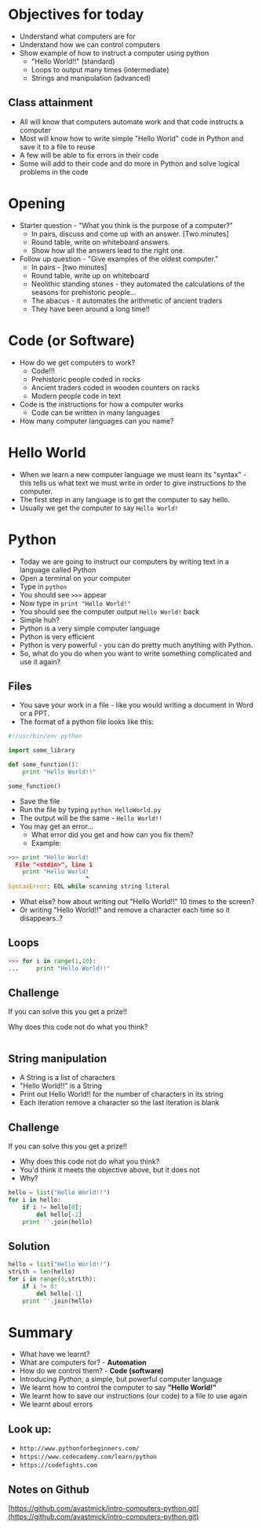 # Objectives for today

- Understand what computers are for
- Understand how we can control computers
- Show example of how to instruct a computer using python
    + "Hello World!!" (standard)
    + Loops to output many times (intermediate)
    + Strings and manipulation (advanced)

## Class attainment

- All will know that computers automate work and that code instructs a computer
- Most will know how to write simple "Hello World" code in Python and save it to a file to reuse
- A few will be able to fix errors in their code
- Some will add to their code and do more in Python and solve logical problems in the code

# Opening

- Starter question - "What you think is the purpose of a computer?"
    + In pairs, discuss and come up with an answer. [Two minutes]
    + Round table, write on whiteboard answers.
    + Show how all the answers lead to the right one.
- Follow up question - "Give examples of the oldest computer."
    + In pairs - [two minutes]
    + Round table, write up on whiteboard
    + Neolithic standing stones - they automated the calculations of the seasons for prehistoric people...
    + The abacus - it automates the arithmetic of ancient traders
    + They have been around a long time!!

# Code (or Software)
- How do we get computers to work?
    + Code!!!
    + Prehistoric people coded in rocks
    + Ancient traders coded in wooden counters on racks
    + Modern people code in text
- Code is the instructions for how a computer works
    + Code can be written in many languages
- How many computer languages can you name?

# Hello World

- When we learn a new computer language we must learn its "syntax" - this tells us what text we must write in order to give instructions to the computer.
- The first step in any language is to get the computer to say hello.
- Usually we get the computer to say ``Hello World!``

# Python

- Today we are going to instruct our computers by writing text in a language called Python
- Open a terminal on your computer
- Type in `python`
- You should see `>>>` appear
- Now type in ``print "Hello World!"``
- You should see the computer output ``Hello World!`` back
- Simple huh?
- Python is a very simple computer language
- Python is very efficient
- Python is very powerful - you can do pretty much anything with Python.
- So, what do you do when you want to write something complicated and use it again?

## Files

- You save your work in a file - like you would writing a document in Word or a PPT.
- The format of a python file looks like this:

```python
#!/usr/bin/env python

import some_library

def some_function():
    print "Hello World!!"

some_function()
```

- Save the file
- Run the file by typing ``python HelloWorld.py``
- The output will be the same - ``Hello World!!``
- You may get an error...
    + What error did you get and how can you fix them?
    + Example: 

```python  
>>> print "Hello World!
  File "<stdin>", line 1
    print "Hello World!
                      ^
SyntaxError: EOL while scanning string literal
```

- What else? how about writing out "Hello World!!" 10 times to the screen?
- Or writing "Hello World!!" and remove a character each time so it disappears..?

## Loops

```python
>>> for i in range(1,10):
...     print "Hello World!!"
```

## Challenge

If you can solve this you get a prize!!

Why does this code not do what you think?

```python

```

## String manipulation

- A String is a list of characters
- "Hello World!!" is a String
- Print out Hello World!! for the number of characters in its string
- Each iteration remove a character so the last iteration is blank

## Challenge

If you can solve this you get a prize!!

- Why does this code not do what you think?
- You'd think it meets the objective above, but it does not
- Why?

```python
hello = list("Hello World!!")
for i in hello:
    if i != hello[0]:
        del hello[-1]
    print ''.join(hello)
```

## Solution

```python
hello = list("Hello World!!")
strLth = len(hello)
for i in range(0,strLth):
    if i != 0:
        del hello[-1]
    print ''.join(hello)
```

# Summary

- What have we learnt?
- What are computers for? - **Automation**
- How do we control them? - **Code (software)**
- Introducing *Python*, a simple, but powerful computer language
- We learnt how to control the computer to say **"Hello World!"**
- We learnt how to save our instructions (our code) to a file to use again
- We learnt about errors

## Look up:

- ``http://www.pythonforbeginners.com/``
- ``https://www.codecademy.com/learn/python``
- ``https://codefights.com``

## Notes on Github

[https://github.com/avastmick/intro-computers-python.git](https://github.com/avastmick/intro-computers-python.git)
